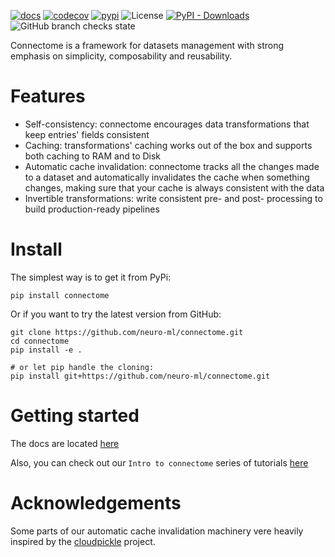 [![docs](https://img.shields.io/badge/-docs-success)](https://neuro-ml.github.io/connectome/)
[![codecov](https://codecov.io/gh/neuro-ml/connectome/branch/master/graph/badge.svg)](https://codecov.io/gh/neuro-ml/connectome)
[![pypi](https://img.shields.io/pypi/v/connectome?logo=pypi&label=PyPi)](https://pypi.org/project/connectome/)
![License](https://img.shields.io/github/license/neuro-ml/connectome)
[![PyPI - Downloads](https://img.shields.io/pypi/dm/connectome)](https://pypi.org/project/connectome/)
![GitHub branch checks state](https://img.shields.io/github/checks-status/neuro-ml/connectome/master)

Connectome is a framework for datasets management with strong emphasis on simplicity, composability and reusability.

# Features

* Self-consistency: connectome encourages data transformations that keep entries' fields consistent
* Caching: transformations' caching works out of the box and supports both caching to RAM and to Disk
* Automatic cache invalidation: connectome tracks all the changes made to a dataset and automatically invalidates the
  cache when something changes, making sure that your cache is always consistent with the data
* Invertible transformations: write consistent pre- and post- processing to build production-ready pipelines

# Install

The simplest way is to get it from PyPi:

```shell
pip install connectome
```

Or if you want to try the latest version from GitHub:

```shell
git clone https://github.com/neuro-ml/connectome.git
cd connectome
pip install -e .

# or let pip handle the cloning:
pip install git+https://github.com/neuro-ml/connectome.git
```

# Getting started

The docs are located [here](https://neuro-ml.github.io/connectome)

Also, you can check out our `Intro to connectome` series of
tutorials [here](https://neuro-ml.github.io/connectome/tutorials/00%20-%20Intro/)

# Acknowledgements

Some parts of our automatic cache invalidation machinery vere heavily inspired by
the [cloudpickle](https://github.com/cloudpipe/cloudpickle) project.
